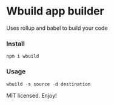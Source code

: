 # Wbuild app builder
Uses rollup and babel to build your code

### Install
```
npm i wbuild
```

### Usage
```javascript
wbuild -s source -d destination
```
MIT licensed. Enjoy!